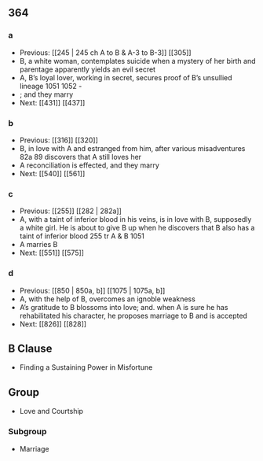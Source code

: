 ## 364
### a
- Previous: [[245 | 245 ch A to B &amp; A-3 to B-3]] [[305]] 
- B, a white woman, contemplates suicide when a mystery of her birth and parentage apparently yields an evil secret
- A, B’s loyal lover, working in secret, secures proof of B’s unsullied lineage 1051 1052 -
- ; and they marry
- Next: [[431]] [[437]] 

### b
- Previous: [[316]] [[320]] 
- B, in love with A and estranged from him, after various misadventures 82a 89 discovers that A still loves her
- A reconciliation is effected, and they marry
- Next: [[540]] [[561]] 

### c
- Previous: [[255]] [[282 | 282a]] 
- A, with a taint of inferior blood in his veins, is in love with B, supposedly a white girl. He is about to give B up when he discovers that B also has a taint of inferior blood 255 tr A &amp; B 1051
- A marries B
- Next: [[551]] [[575]] 

### d
- Previous: [[850 | 850a, b]] [[1075 | 1075a, b]] 
- A, with the help of B, overcomes an ignoble weakness
- A’s gratitude to B blossoms into love; and. when A is sure he has rehabilitated his character, he proposes marriage to B and is accepted
- Next: [[826]] [[828]] 

## B Clause
- Finding a Sustaining Power in Misfortune

## Group
- Love and Courtship

### Subgroup
- Marriage

